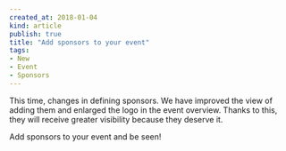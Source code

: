 ```yaml
---
created_at: 2018-01-04 
kind: article
publish: true
title: "Add sponsors to your event"
tags:
- New
- Event
- Sponsors
---
```

This time, changes in defining sponsors. We have improved the view of adding them and enlarged the logo in the event overview. Thanks to this, they will receive greater visibility because they deserve it. 

Add sponsors to your event and be seen!
